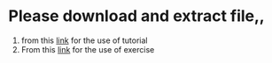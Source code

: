 # Please download and extract file,,
1) from this [link](http://snap.stanford.edu/data/amazon/productGraph/categoryFiles/reviews_Cell_Phones_and_Accessories_5.json.gz) for the use of tutorial
2) From this [link](http://snap.stanford.edu/data/amazon/productGraph/categoryFiles/reviews_Sports_and_Outdoors_5.json.gz) for the use of exercise
